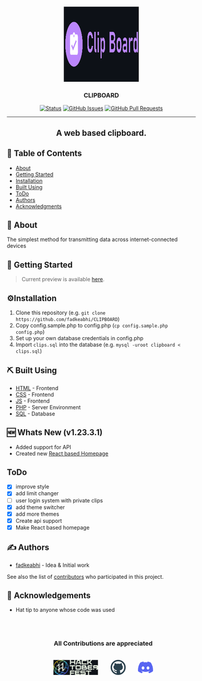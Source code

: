 <p align="center">
  <a href="" rel="noopener">
 <img width=200px height=200px src="images/cb.svg" alt="Project logo"></a>
</p>

<h3 align="center">CLIPBOARD</h3>

<div align="center">

  [![Status](https://img.shields.io/badge/status-active-success.svg)]() 
  [![GitHub Issues](https://img.shields.io/github/issues/fadkeabhi/CLIPBOARD.svg)](https://github.com/fakedabhi/CLIPBOARD/issues)
  [![GitHub Pull Requests](https://img.shields.io/github/issues-pr/fadkeabhi/CLIPBOARD.svg)](https://github.com/fakedabhi/CLIPBOARD/pulls)

</div>

---

<h2 align="center"> A web based clipboard.
    <br> 
</h2>



## 📝 Table of Contents
- [About](#about)
- [Getting Started](#getting_started)
- [Installation](#installation)
- [Built Using](#built_using)
- [ToDo](#todo)
- [Authors](#authors)
- [Acknowledgments](#acknowledgement)

## 🧐 About <a name = "about"></a>
The simplest method for transmitting data across internet-connected devices

## 🏁 Getting Started <a name = "getting_started"></a>
> Current preview is available [here](https://djabrj.gq/).

## ⚙️Installation <a name = "installation"></a>
1. Clone this repository (e.g. `git clone https://github.com/fadkeabhi/CLIPBOARD`)
2. Copy config.sample.php to config.php (`cp config.sample.php config.php`)
3. Set up your own database credentials in config.php
4. Import `clips.sql` into the database (e.g. `mysql -uroot clipboard < clips.sql`)

## ⛏️ Built Using <a name = "built_using"></a>
- [HTML](https://html.com/) - Frontend
- [CSS](https://developer.mozilla.org/en-US/docs/Web/CSS) - Frontend
- [JS](https://www.javascript.com/) - Frontend
- [PHP](https://www.php.net/) - Server Environment
- [SQL](https://www.mysql.com/) - Database


## 🆕 Whats New (v1.23.3.1) <a name = "new"></a>
- Added support for API
- Created new [React based Homepage](react_homepage/index.html)

## ToDo<a name ="todo"></a> 
- [x] improve style
- [x] add limit changer
- [ ] user login system with private clips
- [x] add theme switcher
- [x] add more themes
- [x] Create api support
- [x] Make React based homepage

## ✍️ Authors <a name = "authors"></a>
- [fadkeabhi](https://github.com/fadkeabhi) - Idea & Initial work

See also the list of [contributors](https://github.com/fadkeabhi/CLIPBOARD/graphs/contributors) who participated in this project.

## 🎉 Acknowledgements <a name = "acknowledgement"></a>
- Hat tip to anyone whose code was used

<br>
<br>

<div align="center"  class="icons-social" style="margin-left: 10px;">
 <h3> <b>All Contributions are appreciated </b> </h3>
 <br>
 <a   target="_blank" href="https://hacktoberfest.com">
			<img src="images/hacktober.svg"  height="40" ></a>&nbsp;&nbsp;&nbsp;&nbsp;&nbsp;
        <a style="margin-left: 10px;" target="_blank" href="https://github.com/fadkeabhi/CLIPBOARD">
		<img src="images/github.svg" height="40"></a>&nbsp;&nbsp;&nbsp;&nbsp;&nbsp;
        <a style="margin-left: 10px;" target="_blank" href="">
			<img src="images/discord.svg" height="40"
            width ="40"></a>
      </div>
